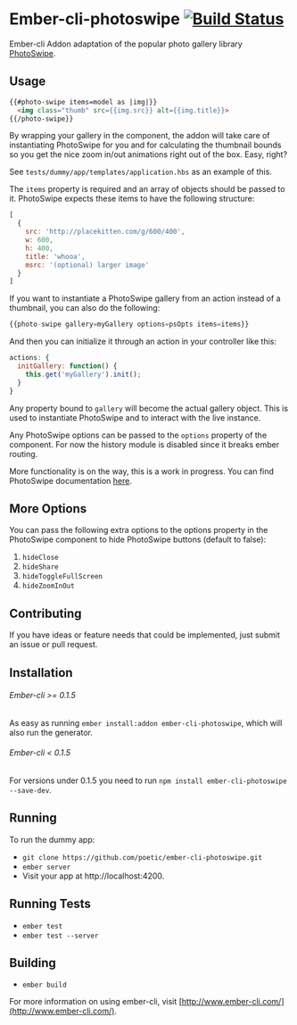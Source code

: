 # Ember-cli-photoswipe [![Build Status](https://travis-ci.org/poetic/ember-cli-photoswipe.svg)](https://travis-ci.org/poetic/ember-cli-photoswipe)

Ember-cli Addon adaptation of the popular photo gallery library
[PhotoSwipe](https://github.com/dimsemenov/PhotoSwipe).

## Usage

```html
{{#photo-swipe items=model as |img|}}
  <img class="thumb" src={{img.src}} alt={{img.title}}>
{{/photo-swipe}}
```

By wrapping your gallery in the component, the addon will take care of
instantiating PhotoSwipe for you and for calculating the thumbnail bounds so
you get the nice zoom in/out animations right out of the box. Easy, right?

See `tests/dummy/app/templates/application.hbs` as an example of this.

The `items` property is required and an array of objects should be
passed to it. PhotoSwipe expects these items to have the following structure:

```javascript
[
  {
    src: 'http://placekitten.com/g/600/400',
    w: 600,
    h: 400,
    title: 'whooa',
    msrc: '(optional) larger image'
  }
]
```

If you want to instantiate a PhotoSwipe gallery from an action instead of a
thumbnail, you can also do the following:

```javascript
{{photo-swipe gallery=myGallery options=psOpts items=items}}
```

And then you can initialize it through an action in your controller like this:

``` javascript
actions: {
  initGallery: function() {
    this.get('myGallery').init();
  }
}
```

Any property bound to `gallery` will become the actual gallery object.
This is used to instantiate PhotoSwipe and to interact with the live instance.

Any PhotoSwipe options can be passed to the `options` property of the component.
For now the history module is disabled since it breaks ember routing.

More functionality is on the way, this is a work in progress. You can find
PhotoSwipe documentation [here](http://photoswipe.com/).

## More Options

You can pass the following extra options to the options property in the
PhotoSwipe component to hide PhotoSwipe buttons (default to false):

1. `hideClose`
2. `hideShare`
3. `hideToggleFullScreen`
4. `hideZoomInOut`

## Contributing

If you have ideas or feature needs that could be implemented, just submit an issue
or pull request.

## Installation

###### Ember-cli >= 0.1.5
As easy as running `ember install:addon ember-cli-photoswipe`, which will also
run the generator.

###### Ember-cli < 0.1.5
For versions under 0.1.5 you need to run `npm install ember-cli-photoswipe
--save-dev`.

## Running

To run the dummy app:

* `git clone https://github.com/poetic/ember-cli-photoswipe.git`
* `ember server`
* Visit your app at http://localhost:4200.

## Running Tests

* `ember test`
* `ember test --server`

## Building

* `ember build`

For more information on using ember-cli, visit [http://www.ember-cli.com/](http://www.ember-cli.com/).

